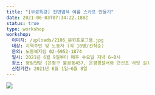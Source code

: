 ```yaml
---
title: "[무료특강] 천연염색 여름 스카프 만들기"
date: 2021-06-03T07:34:22.180Z
status: true
type: workshop
workshop:
  이미지: /uploads/2106_문화프로그램.jpg
  대상: 지역주민 및 노동자 (각 10명/선착순)
  문의: 노동복지팀 02-6952-1874
  일시: 2021년 6월 9일부터 매주 수요일 저녁 6~8시
  장소: 향림텃밭 (은평구 불광동457, 은평경찰서와 연신초 사잇 길)
  신청기간: 2021년 6월 1일~6월 8일
---
```

![ ](/uploads/2106_문화프로그램.jpg " ")